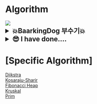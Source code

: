 # Algorithm
<img src="https://cdn.discordapp.com/attachments/837197524989116469/893160736979828756/nice-old-man.gif"/>

<style>
    summary {
      font-size: 1.5em; /* 20% larger than the default font size */
      font-weight: bold;
      cursor: pointer;
    }
</style>

<details>
<summary>💥BaarkingDog 부수기💥  </summary>
<div markdown="1">

|번호|주제|진행도|
|:--:|:--:|:--:|
|0x03|[배열](https://github.com/encrypted-def/basic-algo-lecture/blob/master/workbook/0x03.md)|![100%](https://progress-bar.dev/8/?scale=8&title=progress&width=500&color=babaca&suffix=/8)
|0x04|[연결리스트](https://github.com/encrypted-def/basic-algo-lecture/blob/master/workbook/0x04.md)|![0%](https://progress-bar.dev/0/?scale=8&title=progress&width=500&color=babaca&suffix=/3)
|0x05|[스택](https://github.com/encrypted-def/basic-algo-lecture/blob/master/workbook/0x05.md)|![0%](https://progress-bar.dev/0/?scale=8&title=progress&width=500&color=babaca&suffix=/8)
|0x06|[큐](https://github.com/encrypted-def/basic-algo-lecture/blob/master/workbook/0x06.md)|![0%](https://progress-bar.dev/0/?scale=8&title=progress&width=500&color=babaca&suffix=/3)
|0x06|[덱](https://github.com/encrypted-def/basic-algo-lecture/blob/master/workbook/0x07.md)|![0%](https://progress-bar.dev/0/?scale=8&title=progress&width=500&color=babaca&suffix=/4)

</div>
</details>

<details>
    <summary>😎 I have done....  </summary>
    <div markdown="1">

<!-- 
|번호|[이름](https://www.acmicpc.net/problem/번호)|[⭕](./BOJ/cpp/번호_이름.cpp)|❌|  
-->
## [BOJ]  
|num|name|![C++](https://img.shields.io/badge/-C++-00599C?style=plastic&logo=c)|![Python](https://img.shields.io/badge/-Python-8fcfd1?style=plastic&logo=Python)|
|:---:|:---|:---:|:---:|  
|1002|[터렛](https://www.acmicpc.net/problem/1002)|[⭕](./BOJ/cpp/1002_터렛.cpp)|❌|  
|1003|[피보나치함수](https://www.acmicpc.net/problem/1003)|[⭕](./BOJ/cpp/1003_피보나치%20함수.cpp)|❌|  
|1004|[어린왕자](https://www.acmicpc.net/problem/1004)|[⭕](./BOJ/cpp/1004_어린왕자.cpp)|❌|  
|1009|[분산처리](https://www.acmicpc.net/problem/1009)|[⭕](./BOJ/cpp/1009_분산처리.cpp)|❌| 
|1032|[명령 프롬포트](https://www.acmicpc.net/problem/1032)|[⭕](./BOJ/cpp/1032_명령프롬포트.cpp)|❌|  
|1075|[나누기](https://www.acmicpc.net/problem/1075)|[⭕](./BOJ/cpp/1075_나누기.cpp)|❌|  
|1076|[저항](https://www.acmicpc.net/problem/1076)|[⭕](./BOJ/cpp/1076_저항.cpp)|❌|  
|1085|[직사각형에서 탈출](https://www.acmicpc.net/problem/1085)|[⭕](./BOJ/cpp/1085_직사각형에서%20탈출.cpp)|❌|  
|1100|[하얀 칸](https://www.acmicpc.net/problem/1100)|[⭕](./BOJ/cpp/1100_하얀%20칸.cpp)|❌|
|1110|[더하기 사이클](https://www.acmicpc.net/problem/1100)|[⭕](./BOJ/cpp/1110_더하기사이클.cpp)|❌|  
|1145|[적어도 대부분의 배수](https://www.acmicpc.net/problem/1110)|[⭕](./BOJ/cpp/1145_적어도%20대부분의%20배수.cpp)|❌|
|1152|[단어의 개수](https://www.acmicpc.net/problem/1145)|[⭕](./BOJ/cpp/1152_단어의%20개수.cpp)|❌|
|1157|[단어공부](https://www.acmicpc.net/problem/1157)|[⭕](./BOJ/cpp/1157_단어공부.cpp)|❌| 
|1159|[농구경기](https://www.acmicpc.net/problem/1159)|[⭕](./BOJ/cpp/1159_농구경기.cpp)|❌|  
|1173|[운동](https://www.acmicpc.net/problem/1173)|[⭕](./BOJ/cpp/1173_운동.cpp)|❌| 
|1260|[DFS와BFS](https://www.acmicpc.net/problem/1260)|[⭕](./BOJ/cpp/1260_DFS와BFS.cpp)|[⭕](./BOJ/python/1260_DFS와BFS.py)|
|1263|[시간관리](https://www.acmicpc.net/problem/1152)|[⭕](./BOJ/cpp/1263_시간관리.cpp)|❌|  
|1347|[미로만들기](https://www.acmicpc.net/problem/1347)|[⭕](./BOJ/cpp/1347_미로만들기.cpp)|❌| 
|1389|[케빈베이컨의6단계법칙](https://www.acmicpc.net/problem/1389)|[⭕](./BOJ/cpp/1389_케빈베이컨의6단계법칙.cpp)|❌|  
|1455|[뒤집기II](https://www.acmicpc.net/problem/1455)|[⭕](./BOJ/cpp/1455_뒤집기II.cpp)|❌|  
|1476|[날짜계산](https://www.acmicpc.net/problem/1476)|[⭕](./BOJ/cpp/1476_날짜계산.cpp)|❌|
|1697|[숨바꼭질](https://www.acmicpc.net/problem/1697)|[⭕](./BOJ/cpp/1697_숨바꼭질.cpp)|❌|  
|1912|[연속합](https://www.acmicpc.net/problem/1912)|[⭕](./BOJ/cpp/1912_연속합.cpp)|❌| 
|1958|[LCS3](https://www.acmicpc.net/problem/1958)|[⭕](./BOJ/cpp/1958_LCS3.cpp)|❌|  
|2309|[일곱난쟁이](https://www.acmicpc.net/problem/2309)|[⭕](./BOJ/cpp/2309_일곱난쟁이.cpp)|❌|  
|2636|[치즈](https://www.acmicpc.net/problem/2636)|[⭕](./BOJ/cpp/2636_치즈.cpp)|❌|  
|2750|[수 정렬하기](https://www.acmicpc.net/problem/2750)|[⭕](./BOJ/cpp/2750_수정렬하기.cpp)|❌|  
|3003|[킹,퀸,룩,비숍,나이트,폰](https://www.acmicpc.net/problem/3003)|[⭕](./BOJ/cpp/3003_킹,퀸,룩,비숍,나이트,폰.cpp)|❌|  
|3048|[개미](https://www.acmicpc.net/problem/3048)|[⭕](./BOJ/cpp/3048_개미.cpp)|❌| 
|5212|[지구온난화](https://www.acmicpc.net/problem/5212)|[⭕](./BOJ/cpp/5212_지구온난화.cpp)|❌| 
|10813|[공바꾸기](https://www.acmicpc.net/problem/10813)|[⭕](./BOJ/cpp/10813_공바꾸기.cpp)|❌|  
|10844|[쉬운계단수](https://www.acmicpc.net/problem/10844)|[⭕](./BOJ/cpp/10844_쉬운계단수.cpp)|❌|  
|11047|[동전0](https://www.acmicpc.net/problem/11047)|[⭕](./BOJ/cpp/11047_동전0.cpp)|❌|  
|11726|[2xn타일링](https://www.acmicpc.net/problem/11726)|[⭕](./BOJ/cpp/11726_2xn타일링.cpp)|❌|  
|14916|[거스름돈](https://www.acmicpc.net/problem/14916)|[⭕](./BOJ/cpp/14916_거스름돈.cpp)|❌|  
|16500|[문자열판별](https://www.acmicpc.net/problem/16500)|[⭕](./BOJ/cpp/16500_문자열판별.cpp)|❌|  
|16958|[텔레포트](https://www.acmicpc.net/problem/16958)|[⭕](./BOJ/cpp/16958_텔레포트.cpp)|❌|  
|17419|[비트가넘쳐흘러](https://www.acmicpc.net/problem/17419)|[⭕](./BOJ/cpp/17419_비트가넘쳐흘러.cpp)|❌|  
|18405|[경쟁적전염](https://www.acmicpc.net/problem/18405)|[⭕](./BOJ/cpp/18405_경쟁적전염.cpp)|❌|  
|13460|[구슬탈출2](https://www.acmicpc.net/problem/13460)|❌|[⭕](./BOJ/python/13460_구슬탈출2.py)|
|13458|[시험감독](https://www.acmicpc.net/problem/13458)|❌|[⭕](./BOJ/python/13458_시험감독.py)|
|14499|[주사위굴리기](https://www.acmicpc.net/problem/14499)|❌|[⭕](./BOJ/python/14499_주사위굴리기.py)|
|14500|[테트로미노](https://www.acmicpc.net/problem/14500)|❌|[⭕](./BOJ/python/14500_테트로미노.py)|
|14501|[퇴사](https://www.acmicpc.net/problem/14501)|❌|[⭕](./BOJ/python/14501_퇴사.py)|
|14502|[연구소](https://www.acmicpc.net/problem/14502)|❌|[⭕](./BOJ/python/14502_연구소.py)|
|14503|[로봇청소기](https://www.acmicpc.net/problem/14503)|❌|[⭕](./BOJ/python/14503_로봇청소기.py)|
|14889|[스타트와링크](https://www.acmicpc.net/problem/14889)|❌|[⭕](./BOJ/python/14889_스타트와링크.py)|
|14890|[경사로](https://www.acmicpc.net/problem/14890)|❌|[⭕](./BOJ/python/14890_경사로.py)|
|1475|[방번호](https://www.acmicpc.net/problem/1475)|[⭕](./BOJ/cpp/1475_방번호.cpp)|❌|  
|2577|[숫자의개수](https://www.acmicpc.net/problem/2577)|[⭕](./BOJ/cpp/2577_숫자의개수.cpp)|❌|  
|3273|[두수의합](https://www.acmicpc.net/problem/3273)|[⭕](./BOJ/cpp/3273_두수의합.cpp)|❌|  
|10808|[알파벳개수](https://www.acmicpc.net/problem/18405)|[⭕](./BOJ/cpp/18405_알파벳개수.cpp)|❌|  
    </div>
</details>

# [Specific Algorithm]
[Dijkstra](./Specific%20Algorithm/Dijkstra)  
[Kosaraju-Sharir](./Specific%20Algorithm/Kosaraju-Sharir)  
[Fibonacci Heap](./Specific%20Algorithm/FibonacciHeap)  
[Kruskal](./Specific%20Algorithm/Kruskal)  
[Prim](./Specific%20Algorithm/Prim)

